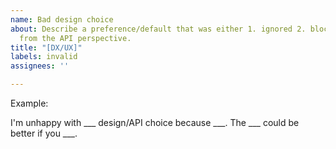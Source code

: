 ```yaml
---
name: Bad design choice
about: Describe a preference/default that was either 1. ignored 2. blocked or 3. wrong
  from the API perspective.
title: "[DX/UX]"
labels: invalid
assignees: ''

---
```


Example:

I'm unhappy with ___ design/API choice because ___. The ___ could be better if you ___.

